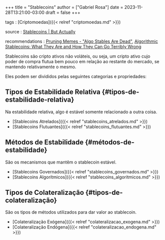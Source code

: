 +++
title = "Stablecoins"
author = ["Gabriel Rosa"]
date = 2023-11-28T13:21:00-03:00
draft = false
+++

tags
: [Criptomoedas]({{< relref "criptomoedas.md" >}})

source
: [Stablecoins | But Actually](https://www.youtube.com/watch?v=pciVQVocTYc)

recommendations
: [Pruning Memes - "Algo Stables Are Dead"](https://dirtroads.substack.com/p/-40-pruning-memes-algo-stables-are), [Algorithmic Stablecoins: What They Are and How They Can Go Terribly Wrong](https://www.coindesk.com/learn/algorithmic-stablecoins-what-they-are-and-how-they-can-go-terribly-wrong/)

Stablecoins são cripto ativos não voláteis, ou seja, um cripto ativo cujo poder de compra flutua bem pouco em relação ao restante do mercado, se mantendo relativamente o mesmo.

Eles podem ser divididos pelas seguintes categorias e propriedades:


## Tipos de  Estabilidade Relativa {#tipos-de-estabilidade-relativa}

Na estabilidade relativa, algo é estável somente relacionado a outra coisa.

-   [Stablecoins Atrelados]({{< relref "stablecoins_atrelados.md" >}})
-   [Stablecoins Flutuantes]({{< relref "stablecoins_flutuantes.md" >}})


## Métodos de Estabilidade {#métodos-de-estabilidade}

São os mecanismos que mantêm o stablecoin estável.

-   [Stablecoins Governados]({{< relref "stablecoins_governados.md" >}})
-   [Stablecoins Algorítmicos]({{< relref "stablecoins_algoritmicos.md" >}})


## Tipos de Colateralização {#tipos-de-colateralização}

São os tipos de métodos utilizados para dar valor ao stablecoin.

-   [Colateralização Exógena]({{< relref "colateralizacao_exogena.md" >}})
-   [Colateralização Endógena]({{< relref "colateralizacao_endogena.md" >}})
